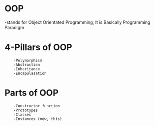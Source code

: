 # OOP
-stands for Object Orientated Programming, It is Basically Programming Paradigm

#    4-Pillars of OOP
        -Polymorphism
        -Abstraction
        -Inheritance
        -Encapulasation

#    Parts of OOP
        -Constructor function
        -Prototypes
        -Classes
        -Instances (new, this)

